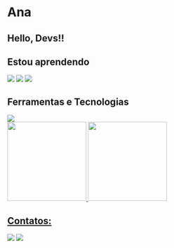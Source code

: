 # Ana
## Hello, Devs!!

## Estou aprendendo

 <img src="https://cdn.jsdelivr.net/gh/devicons/devicon@latest/icons/trêsdsmax/trêsdsmax-original.svg" /> <img src="https://cdn.jsdelivr.net/gh/devicons/devicon@latest/icons/trêsdsmax/trêsdsmax-original.svg" />
            <img src="https://cdn.jsdelivr.net/gh/devicons/devicon@latest/icons/trêsdsmax/trêsdsmax-original.svg" />
           
          
          
## Ferramentas e Tecnologias

 <img src="https://cdn.jsdelivr.net/gh/devicons/devicon@latest/icons/trêsdsmax/trêsdsmax-original.svg" />

 <div>
  <a href="https://github.com/Alasca0ry">
  <img height="180em" src="https://github-readme-stats.vercel.app/api?username=Alasca0ry&show_icons=true&theme=dracula&include_all_commits=true&count_private=true"/>
  <img height="180em" src="https://github-readme-stats.vercel.app/api/top-langs/?username=Alasca0ry&layout=compact&langs_count=16&theme=dracula"/>
</div>



 ## Contatos:

 <div>
   <a herf = "www.linkedin.com/in/ana-gabriela-santos-6399b028b" target="_blank"><img loading="lazy" src="https://img.shields.io/badge/-LinkedIn-%230077B5?style=for-the-badge&logo=linkedin&logoColor=white" target="_blank"></a>
   <a href = "santosanagabriela0@gmail.com"><img loading="lazy" src="https://img.shields.io/badge/Gmail-D14836?style=for-the-badge&logo=gmail&logoColor=white" target="_blank"></a>
 </div>
